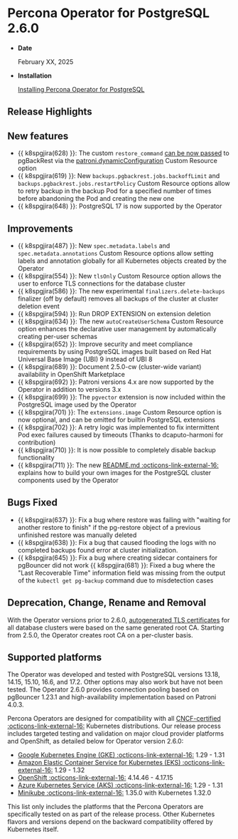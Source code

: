 # Percona Operator for PostgreSQL 2.6.0

* **Date**

    February XX, 2025

* **Installation**

    [Installing Percona Operator for PostgreSQL](../System-Requirements.md#installation-guidelines) 

## Release Highlights


## New features

* {{ k8spgjira(628) }}: The custom `restore_command` [can be now passed](../backups-restore.md#use-custom-restore-command) to pgBackRest via the [patroni.dynamicConfiguration](../operator.md#patronidynamicconfiguration) Custom Resource option
* {{ k8spgjira(619) }}: New `backups.pgbackrest.jobs.backoffLimit` and `backups.pgbackrest.jobs.restartPolicy` Custom Resource options allow to retry backup in the backup Pod for a specified number of times before abandoning the Pod and creating the new one
* {{ k8spgjira(648) }}: PostgreSQL 17 is now supported by the Operator

## Improvements

* {{ k8spgjira(487) }}: New `spec.metadata.labels` and `spec.metadata.annotations` Custom Resource options allow setting labels and annotation globally for all Kubernetes objects created by the Operator
* {{ k8spgjira(554) }}: New `tlsOnly` Custom Resource option allows the user to enforce TLS connections for the database cluster
* {{ k8spgjira(586) }}: The new experimental `finalizers.delete-backups` finalizer (off by default) removes all backups of the cluster at cluster deletion event
* {{ k8spgjira(594) }}: Run DROP EXTENSION on extension deletion
* {{ k8spgjira(634) }}: The new `autoCreateUserSchema` Custom Resource option enhances the declarative user management by automatically creating per-user schemas 
* {{ k8spgjira(652) }}: Improve security and meet compliance requirements by using PostgreSQL images built based on Red Hat Universal Base Image (UBI) 9 instead of UBI 8
* {{ k8spgjira(689) }}: Document 2.5.0-cw (cluster-wide variant) availability in OpenShift Marketplace
* {{ k8spgjira(692) }}: Patroni versions 4.x are now supported by the Operator in addition to versions 3.x
* {{ k8spgjira(699) }}: The `pgvector` extension is now included within the PostgreSQL image used by the Operator
* {{ k8spgjira(701) }}: The `extensions.image` Custom Resource option is now optional, and can be omitted for builtin PostgreSQL extensions
* {{ k8spgjira(702) }}: A retry logic was implemented to fix intermittent Pod exec failures caused by timeouts (Thanks to dcaputo-harmoni for contribution)
* {{ k8spgjira(710) }}: It is now possible to completely disable backup functionality
* {{ k8spgjira(711) }}: The new [README.md  :octicons-link-external-16:](https://github.com/percona/percona-docker/blob/main/postgresql-containers/README.md) explains how to build your own images for the PostgreSQL cluster components used by the Operator

## Bugs Fixed

* {{ k8spgjira(637) }}: Fix a bug where restore was failing with "waiting for another restore to finish" if the pg-restore object of a previous unfinished restore was manually deleted
* {{ k8spgjira(638) }}: Fix a bug that caused flooding the logs with no completed backups found error at cluster initialization.
* {{ k8spgjira(645) }}: Fix a bug where creating sidecar containers for pgBouncer did not work
 {{ k8spgjira(681) }}: Fixed a bug where the "Last Recoverable Time" information field was missing from the output of the `kubectl get pg-backup` command due to misdetection cases

## Deprecation, Change, Rename and Removal

With the Operator versions prior to 2.6.0, [autogenerated TLS certificates](../TLS.md#allow-the-operator-to-generate-certificates-automatically) for all database clusters were based on the same generated root CA. Starting from 2.5.0, the Operator creates root CA on a per-cluster basis.


## Supported platforms

The Operator was developed and tested with PostgreSQL versions 13.18, 14.15, 15.10, 16.6, and 17.2. Other options may also work but have not been tested. The Operator 2.6.0 provides connection pooling based on pgBouncer 1.23.1 and high-availability implementation based on Patroni 4.0.3.

Percona Operators are designed for compatibility with all [CNCF-certified :octicons-link-external-16:](https://www.cncf.io/training/certification/software-conformance/) Kubernetes distributions. Our release process includes targeted testing and validation on major cloud provider platforms and OpenShift, as detailed below for Operator version 2.6.0:

* [Google Kubernetes Engine (GKE) :octicons-link-external-16:](https://cloud.google.com/kubernetes-engine) 1.29 - 1.31
* [Amazon Elastic Container Service for Kubernetes (EKS) :octicons-link-external-16:](https://aws.amazon.com) 1.29 - 1.32
* [OpenShift :octicons-link-external-16:](https://www.redhat.com/en/technologies/cloud-computing/openshift) 4.14.46 - 4.17.15
* [Azure Kubernetes Service (AKS) :octicons-link-external-16:](https://azure.microsoft.com/en-us/services/kubernetes-service/) 1.29 - 1.31
* [Minikube :octicons-link-external-16:](https://github.com/kubernetes/minikube) 1.35.0 with Kubernetes 1.32.0

This list only includes the platforms that the Percona Operators are specifically tested on as part of the release process. Other Kubernetes flavors and versions depend on the backward compatibility offered by Kubernetes itself.
